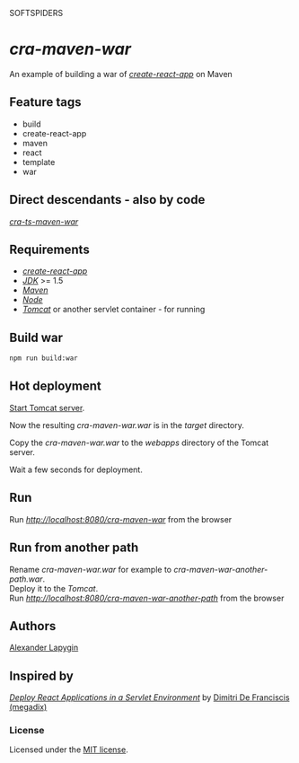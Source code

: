 SOFTSPIDERS

# *cra-maven-war*

An example of building a war of [*create-react-app*](https://github.com/facebook/create-react-app) on Maven

## Feature tags

- build
- create-react-app
- maven
- react
- template
- war

## Direct descendants - also by code

[*cra-ts-maven-war*](https://github.com/softspiders/cra-ts-maven-war)

## Requirements

* [*create-react-app*](https://facebook.github.io/create-react-app/)
* [*JDK*](https://java.com/ru/download/) >= 1.5
* [*Maven*](https://maven.apache.org/)
* [*Node*](https://nodejs.org/en/download/package-manager/)
* [*Tomcat*](http://tomcat.apache.org/) or another servlet container - for running

## Build war

```sh
npm run build:war
```


## Hot deployment

[Start Tomcat server](https://www.webucator.com/how-to/how-start-stop-apache-tomcat-from-the-command-line-windows.cfm).
  
Now the resulting *cra-maven-war.war* is in the *target* directory.
  
Copy the *cra-maven-war.war* to the *webapps* directory of the Tomcat server.

Wait a few seconds for deployment.

## Run

Run [*http://localhost:8080/cra-maven-war*](http://localhost:8080/cra-maven-war) from the browser

## Run from another path

Rename *cra-maven-war.war* for example to *cra-maven-war-another-path.war*.  
Deploy it to the *Tomcat*.  
Run [*http://localhost:8080/cra-maven-war-another-path*](http://localhost:8080/cra-maven-war-another-path) from the browser



## Authors

[Alexander Lapygin](https://github.com/AlexanderLapygin)

## Inspired by

[*Deploy React Applications in a Servlet Environment*](https://www.megadix.it/blog/create-react-app-servlet/) by
[Dimitri De Franciscis (megadix)](https://github.com/megadix)

### License

Licensed under the [MIT license](./LICENSE). 

